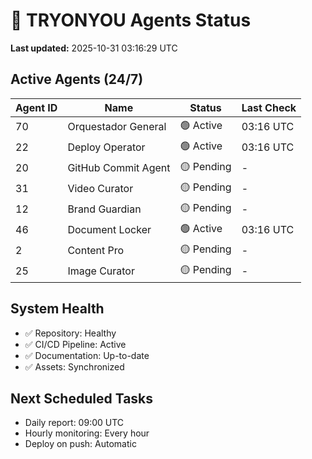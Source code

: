 # 🤖 TRYONYOU Agents Status

**Last updated:** 2025-10-31 03:16:29 UTC

## Active Agents (24/7)

| Agent ID | Name | Status | Last Check |
|----------|------|--------|------------|
| 70 | Orquestador General | 🟢 Active | 03:16 UTC |
| 22 | Deploy Operator | 🟢 Active | 03:16 UTC |
| 20 | GitHub Commit Agent | 🟡 Pending | - |
| 31 | Video Curator | 🟡 Pending | - |
| 12 | Brand Guardian | 🟡 Pending | - |
| 46 | Document Locker | 🟢 Active | 03:16 UTC |
| 2 | Content Pro | 🟡 Pending | - |
| 25 | Image Curator | 🟡 Pending | - |

## System Health

- ✅ Repository: Healthy
- ✅ CI/CD Pipeline: Active
- ✅ Documentation: Up-to-date
- ✅ Assets: Synchronized

## Next Scheduled Tasks

- Daily report: 09:00 UTC
- Hourly monitoring: Every hour
- Deploy on push: Automatic

